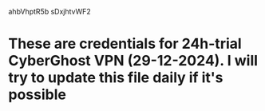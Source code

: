 ahbVhptR5b
sDxjhtvWF2
# These are credentials for 24h-trial CyberGhost VPN (29-12-2024). I will try to update this file daily if it's possible
